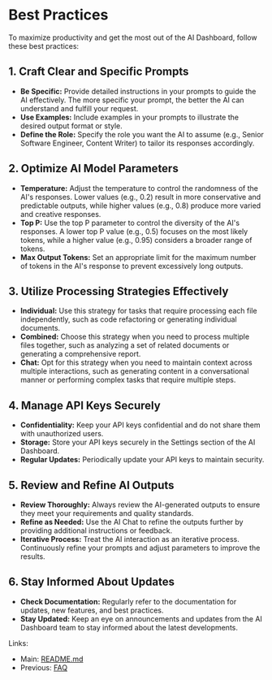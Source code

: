 # Best Practices

To maximize productivity and get the most out of the AI Dashboard, follow these best practices:

## 1. Craft Clear and Specific Prompts

-   **Be Specific:** Provide detailed instructions in your prompts to guide the AI effectively. The more specific your prompt, the better the AI can understand and fulfill your request.
-   **Use Examples:** Include examples in your prompts to illustrate the desired output format or style.
-   **Define the Role:** Specify the role you want the AI to assume (e.g., Senior Software Engineer, Content Writer) to tailor its responses accordingly.

## 2. Optimize AI Model Parameters

-   **Temperature:** Adjust the temperature to control the randomness of the AI's responses. Lower values (e.g., 0.2) result in more conservative and predictable outputs, while higher values (e.g., 0.8) produce more varied and creative responses.
-   **Top P:** Use the top P parameter to control the diversity of the AI's responses. A lower top P value (e.g., 0.5) focuses on the most likely tokens, while a higher value (e.g., 0.95) considers a broader range of tokens.
-   **Max Output Tokens:** Set an appropriate limit for the maximum number of tokens in the AI's response to prevent excessively long outputs.

## 3. Utilize Processing Strategies Effectively

-   **Individual:** Use this strategy for tasks that require processing each file independently, such as code refactoring or generating individual documents.
-   **Combined:** Choose this strategy when you need to process multiple files together, such as analyzing a set of related documents or generating a comprehensive report.
-   **Chat:** Opt for this strategy when you need to maintain context across multiple interactions, such as generating content in a conversational manner or performing complex tasks that require multiple steps.

## 4. Manage API Keys Securely

-   **Confidentiality:** Keep your API keys confidential and do not share them with unauthorized users.
-   **Storage:** Store your API keys securely in the Settings section of the AI Dashboard.
-   **Regular Updates:** Periodically update your API keys to maintain security.

## 5. Review and Refine AI Outputs

-   **Review Thoroughly:** Always review the AI-generated outputs to ensure they meet your requirements and quality standards.
-   **Refine as Needed:** Use the AI Chat to refine the outputs further by providing additional instructions or feedback.
-   **Iterative Process:** Treat the AI interaction as an iterative process. Continuously refine your prompts and adjust parameters to improve the results.

## 6. Stay Informed About Updates

-   **Check Documentation:** Regularly refer to the documentation for updates, new features, and best practices.
-   **Stay Updated:** Keep an eye on announcements and updates from the AI Dashboard team to stay informed about the latest developments.

Links:

-   Main: [README.md](README.md)
-   Previous: [FAQ](faq.md)
